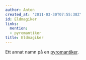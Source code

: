 ```yaml
---
author: Anton
created_at: '2011-03-30T07:55:38Z'
id: Eldmagiker
links:
  mention:
  - pyromantiker
title: Eldmagiker
---
```


Ett annat namn på en [pyromantiker].

  [pyromantiker]: pyromantiker

